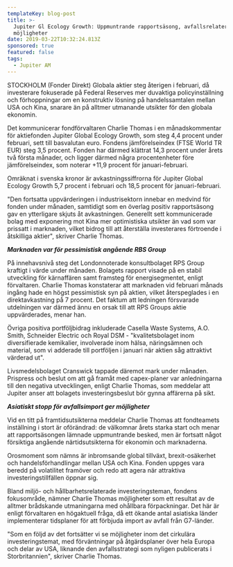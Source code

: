 ```yaml
---
templateKey: blog-post
title: >-
  Jupiter Gl Ecology Growth: Uppmuntrande rapportsäsong, avfallsrelaterade
  möjligheter
date: 2019-03-22T10:32:24.813Z
sponsored: true
featured: false
tags:
  - Jupiter AM
---
```

STOCKHOLM (Fonder Direkt) Globala aktier steg återigen i februari, då investerare fokuserade på Federal Reserves mer duvaktiga policyinställning och förhoppningar om en konstruktiv lösning på handelssamtalen mellan USA och Kina, snarare än på alltmer utmanande utsikter för den globala ekonomin.



Det kommunicerar fondförvaltaren Charlie Thomas i en månadskommentar för aktiefonden Jupiter Global Ecology Growth, som steg 4,4 procent under februari, sett till basvalutan euro. Fondens jämförelseindex (FTSE World TR EUR) steg 3,5 procent. Fonden har därmed klättrat 14,3 procent under årets två första månader, och ligger därmed några procentenheter före jämförelseindex, som noterar +11,9 procent för januari-februari.



Omräknat i svenska kronor är avkastningssiffrorna för Jupiter Global Ecology Growth 5,7 procent i februari och 18,5 procent för januari-februari.



"Den fortsatta uppvärderingen i industrisektorn innebar en medvind för fonden under månaden, samtidigt som en överlag positiv rapportsäsong gav en ytterligare skjuts åt avkastningen. Generellt sett kommunicerade bolag med exponering mot Kina mer optimistiska utsikter än vad som var prissatt i marknaden, vilket bidrog till att återställa investerares förtroende i åtskilliga aktier", skriver Charlie Thomas.



**_Marknaden var för pessimistisk angående RBS Group_**



På innehavsnivå steg det Londonnoterade konsultbolaget RPS Group kraftigt i värde under månaden. Bolagets rapport visade på en stabil utveckling för kärnaffären samt framsteg för energisegmentet, enligt förvaltaren. Charlie Thomas konstaterar att marknaden vid februari månads ingång hade en högst pessimistisk syn på aktien, vilket återspeglades i en direktavkastning på 7 procent. Det faktum att ledningen försvarade utdelningen var därmed ännu en orsak till att RPS Groups aktie uppvärderades, menar han.



Övriga positiva portföljbidrag inkluderade Casella Waste Systems, A.O. Smith, Schneider Electric och Royal DSM - "kvalitetsbolaget inom diversifierade kemikalier, involverade inom hälsa, näringsämnen och material, som vi adderade till portföljen i januari när aktien såg attraktivt värderad ut".



Livsmedelsbolaget Cranswick tappade däremot mark under månaden. Prispress och beslut om att gå framåt med capex-planer var anledningarna till den negativa utvecklingen, enligt Charlie Thomas, som meddelar att Jupiter anser att bolagets investeringsbeslut bör gynna affärerna på sikt.



**_Asiatiskt stopp för avfallsimport ger möjligheter_**



Vid en titt på framtidsutsikterna meddelar Charlie Thomas att fondteamets inställning i stort är oförändrad: de välkomnar årets starka start och menar att rapportsäsongen lämnade uppmuntrande besked, men är fortsatt något försiktiga angående närtidsutsikterna för ekonomin och marknaderna.



Orosmoment som nämns är inbromsande global tillväxt, brexit-osäkerhet och handelsförhandlingar mellan USA och Kina. Fonden uppges vara beredd på volatilitet framöver och redo att agera när attraktiva investeringstillfällen öppnar sig.



Bland miljö- och hållbarhetsrelaterade investeringsteman, fondens fokusområde, nämner Charlie Thomas möjligheter som ett resultat av de alltmer brådskande utmaningarna med ohållbara förpackningar. Det här är enligt förvaltaren en högaktuell fråga, då ett ökande antal asiatiska länder implementerar tidsplaner för att förbjuda import av avfall från G7-länder.



"Som en följd av det fortsätter vi se möjligheter inom det cirkulära investeringstemat, med förväntningar på åtgärdsplaner över hela Europa och delar av USA, liknande den avfallsstrategi som nyligen publicerats i Storbritannien", skriver Charlie Thomas.
